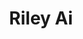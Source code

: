 ---
 title: Riley Ai 
 emoji: 🪢
 colorFrom: red
 colorTo: indigo
 sdk: docker
 pinned: false
 app_port: 3000
---